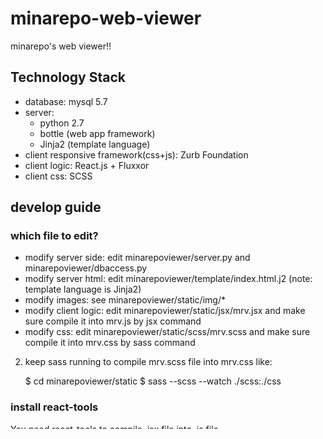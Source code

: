 # minarepo-web-viewer

minarepo's web viewer!!


## Technology Stack

- database: mysql 5.7
- server:
  - python 2.7
  - bottle (web app framework)
  - Jinja2 (template language)
- client responsive framework(css+js): Zurb Foundation
- client logic: React.js + Fluxxor
- client css: SCSS


## develop guide

### which file to edit?

- modify server side: edit minarepoviewer/server.py and minarepoviewer/dbaccess.py
- modify server html: edit minarepoviewer/template/index.html.j2 (note: template language is Jinja2)
- modify images: see minarepoviewer/static/img/*
- modify client logic: edit minarepoviewer/static/jsx/mrv.jsx and make sure compile it into mrv.js by jsx command
- modify css: edit minarepoviewer/static/scss/mrv.scss and make sure compile it into mrv.css by sass command


2. keep sass running to compile mrv.scss file into mrv.css like:

    $ cd minarepoviewer/static
    $ sass --scss --watch ./scss:./css


### install react-tools
You need react-tools to compile .jsx file into .js file.
  
    $ npm (-g) install react-tools
    $ cd minarepoviewer/static
    $ jsx -x jsx --watch ./jsx ./js

### prepare mysql

Install mysql and keep it running on your machine.

If you are using Mac:

    $ brew install mysql
    $ brew services start mysql

Then create database for the application.

    $ mysql -u root
    > CREATE DATABASE FujisawaMinaRepo;

### prepare mysql data


    soxfujisawa$ mysqldump -u soxfire -p FujisawaMinaRepo > ~/dump.sql
    local$ scp soxfujisawa:~/dump.sql /tmp/
    local$ mysql -u root FujisawaMinaRepo < /tmp/dump.sql


### prepare python

1. install pip ( sudo easy_install pip )
2. install virtualenv ( sudo pip install virtualenv )
3. create virtualenv with dir name ".venv" under project dir (ignored by .gitignore)
4. activate virtualenv (source ./.venv/bin/activate)
5. install depending libraries (pip install -r ./requirements.txt)

next time, you just activate virtualenv.


### prepare mysql connection config

    $ cp ./mysql.secret.json.template ./mysql.secret.json
    $ (edit mysql.secret.json)


### run web app on your machine

    $ python ./minarepoviewer/server.py -m ./junk/mysql.secret.json


Then MinaRepoVewier will runs on http://localhost:3780/

### interested in table schema?


see `schema.sql`  
or  
use `desc minarepo;` command in MySQL command line.
